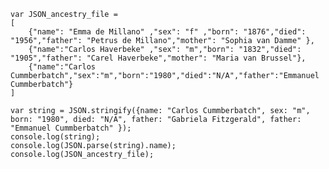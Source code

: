     var JSON_ancestry_file = 
    [
        {"name": "Emma de Millano" ,"sex": "f" ,"born": "1876","died": "1956","father": "Petrus de Millano","mother": "Sophia van Damme" },
        {"name":"Carlos Haverbeke" ,"sex": "m","born": "1832","died": "1905","father": "Carel Haverbeke","mother": "Maria van Brussel"},
        {"name":"Carlos Cummberbatch","sex":"m","born":"1980","died":"N/A","father":"Emmanuel Cummberbatch"}
    ]

    var string = JSON.stringify({name: "Carlos Cummberbatch", sex: "m", born: "1980", died: "N/A", father: "Gabriela Fitzgerald", father: "Emmanuel Cummberbatch" });
    console.log(string);
    console.log(JSON.parse(string).name);
    console.log(JSON_ancestry_file);

